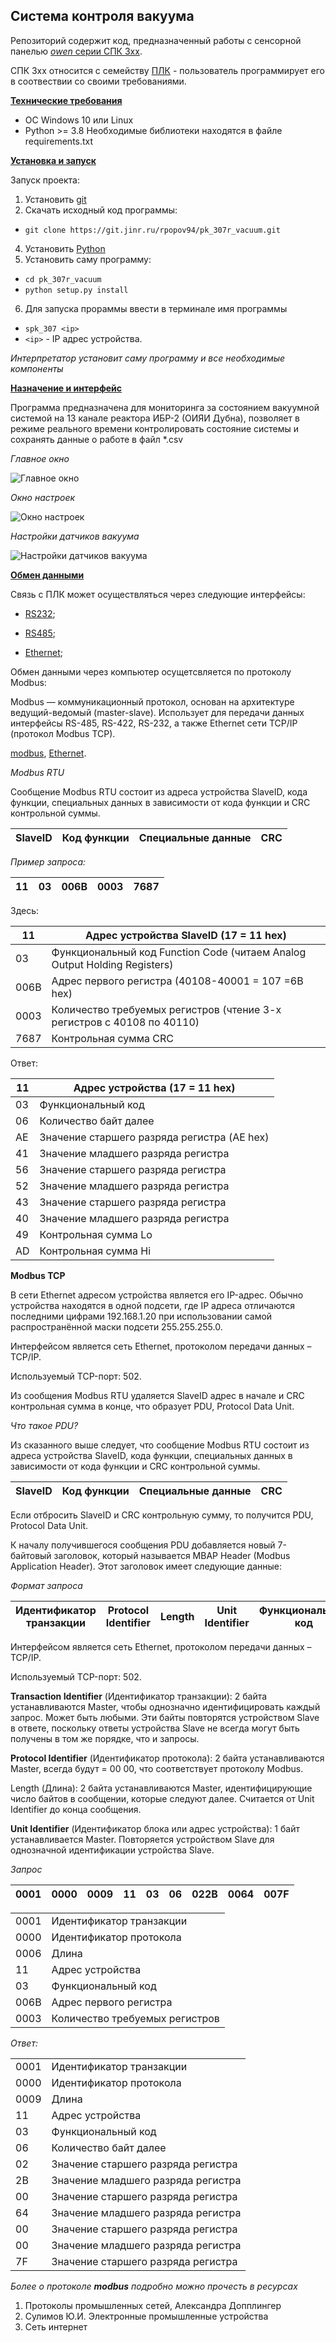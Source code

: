 ## **Система контроля вакуума**

Репозиторий содержит код, предназначенный работы с сенсорной панелью  [_owen_ серии СПК 3хх](https://owen.ru/product/sp3xx).

СПК 3хх относится с семейству [ПЛК](https://ru.wikipedia.org/wiki/Программируемый_логический_контроллер) - пользователь программирует его в соотвествии со своими требованиями.

[**Технические требования**](#)

- OC Windows 10 или Linux
- Python >= 3.8
Необходимые библиотеки находятся в файле requirements.txt

[**Установка и запуск**](#)

Запуск проекта:


1. Установить [git](https://git-scm.com/download/win) 
2. Скачать исходный код программы:
- `git clone https://git.jinr.ru/rpopov94/pk_307r_vacuum.git`
4. Установить [Python](https://www.python.org/downloads/)
5. Установить саму программу:
- `cd pk_307r_vacuum`
- `python setup.py install`
6. Для запуска прораммы ввести в терминале имя программы
- `spk_307 <ip>`
- `<ip>` - IP адрес устройства.

_Интерпретатор установит саму программу и все необходимые компоненты_


[**Назначение и интерфейс**](#)

Программа предназначена для мониторинга за состоянием вакуумной системой на 13 канале реактора ИБР-2 (ОИЯИ Дубна), позволяет в режиме реального времени контролировать состояние системы и сохранять данные о работе в файл *.csv

_Главное окно_

![Главное окно](https://git.jinr.ru/rpopov94/pk_307r_vacuum/-/raw/master/imag_readme/main_window.gif)

_Окно настроек_

![Окно настроек](https://git.jinr.ru/rpopov94/pk_307r_vacuum/-/raw/master/imag_readme/ip_settings.png)

_Настройки датчиков вакуума_

![Настройки датчиков вакуума](https://git.jinr.ru/rpopov94/pk_307r_vacuum/-/raw/master/imag_readme/vacuum_settings.png)


[**Обмен данными**](#)

Связь с ПЛК может осуществляться через следующие интерфейсы:  

- [RS232](https://ru.wikipedia.org/wiki/RS-232);

- [RS485](https://ru.wikipedia.org/wiki/RS-485);

- [Ethernet](https://ru.wikipedia.org/wiki/Ethernet);

Обмен данными через компьютер осущетсвляется по протоколу Modbus: 

Modbus — коммуникационный протокол, основан на архитектуре ведущий-ведомый (master-slave). Использует для передачи данных интерфейсы RS-485, RS-422, RS-232, а также Ethernet сети TCP/IP (протокол Modbus TCP).

[modbus](https://ipc2u.ru/articles/prostye-resheniya/modbus-rtu/), [Ethernet](https://ipc2u.ru/articles/prostye-resheniya/modbus-tcp/).

_Modbus RTU_

Сообщение Modbus RTU состоит из адреса устройства SlaveID, кода функции, специальных данных в зависимости от кода функции и CRC контрольной суммы.

| SlaveID | Код функции | Специальные данные | CRC |
| ------ | ------ | ------ | ------ |

_Пример запроса:_

| 11 | 03 | 006B | 0003 | 7687 |
| ------ |  ------ | ------ | ------ | ------ |

Здесь:

| 11 | Адрес устройства SlaveID (17 = 11 hex) |
| ------ | ------ |
| 03 | Функциональный код Function Code (читаем Analog Output Holding Registers) |
| 006B | Адрес первого регистра (40108-40001 = 107 =6B hex) |
| 0003 | Количество требуемых регистров (чтение 3-х регистров с 40108 по 40110) |
| 7687 | Контрольная сумма CRC |

Ответ:

| 11 | 	Адрес устройства (17 = 11 hex) |
| ------ | ------ |
| 03 | Функциональный код |
| 06 | Количество байт далее |
| AE | 	Значение старшего разряда регистра (AE hex) |
| 41 | Значение младшего разряда регистра |
| 56 | Значение старшего разряда регистра |
| 52 | Значение младшего разряда регистра |
| 43 | Значение старшего разряда регистра |
| 40 | Значение младшего разряда регистра |
| 49 | Контрольная сумма Lo |
| AD | Контрольная сумма Hi |


**Modbus TCP**
                                    
В сети Ethernet адресом устройства является его IP-адрес. Обычно устройства находятся в одной подсети, где IP адреса отличаются последними цифрами 192.168.1.20 при использовании самой распространённой маски подсети 255.255.255.0.

Интерфейсом является сеть Ethernet, протоколом передачи данных – TCP/IP.

Используемый TCP-порт: 502.

Из сообщения Modbus RTU удаляется SlaveID адрес в начале и CRC контрольная сумма в конце, что образует PDU, Protocol Data Unit.

_Что такое PDU?_

Из сказанного выше следует, что сообщение Modbus RTU состоит из адреса устройства SlaveID, кода функции, специальных данных в зависимости от кода функции и CRC контрольной суммы.

| SlaveID | Код функции | Специальные данные | CRC |
| ------ | ------ | ------ | ------ |

Если отбросить SlaveID и CRC контрольную сумму, то получится PDU, Protocol Data Unit.

К началу получившегося сообщения PDU добавляется новый 7-байтовый заголовок, который называется MBAP Header (Modbus Application Header). Этот заголовок имеет следующие данные:

_Формат запроса_

| Идентификатор транзакции | Protocol Identifier | Length  | Unit Identifier | Функциональный код | Unit Identifier | Данные |
| ------ | ------ | ------ | ------ | ------ | ------ | ------ |

Интерфейсом является сеть Ethernet, протоколом передачи данных – TCP/IP.

Используемый TCP-порт: 502.

**Transaction Identifier** (Идентификатор транзакции): 2 байта устанавливаются Master, чтобы однозначно идентифицировать каждый запрос. Может быть любыми. Эти байты повторятся устройством Slave в ответе, поскольку ответы устройства Slave не всегда могут быть получены в том же порядке, что и запросы.

**Protocol Identifier**
 (Идентификатор протокола): 2 байта устанавливаются Master, всегда будут = 00 00, что соответствует протоколу Modbus.

Length (Длина): 2 байта устанавливаются Master, идентифицирующие число байтов в сообщении, которые следуют далее. Считается от Unit Identifier до конца сообщения.

**Unit Identifier** (Идентификатор блока или адрес устройства): 1 байт устанавливается Master. Повторяется устройством Slave для однозначной идентификации устройства Slave.

_Запрос_

| 0001 | 0000 | 0009 | 11 | 03 | 06 | 022B | 0064 | 007F |
| ------ | ------ | ------ | ------ | ------ | ------ | ------ | ------ | ------ |

| | |
| ------ | ------ |
| 0001 | Идентификатор транзакции |
| 0000 | Идентификатор протокола |
| 0006 | Длина |
| 11 | Адрес устройства |
| 03 | Функциональный код |
| 006B | Адрес первого регистра |
| 0003 | Количество требуемых регистров |

_Ответ:_

| | |
| ------ | ------ |
| 0001 | Идентификатор транзакции |
| 0000 | Идентификатор протокола |
| 0009 | Длина |
| 11 | Адрес устройства |
| 03 | Функциональный код |
| 06 | Количество байт далее |
| 02 | Значение старшего разряда регистра |
| 2B | Значение младшего разряда регистра |
| 00 | Значение старшего разряда регистра |
| 64 | Значение младшего разряда регистра |
| 00 | Значение старшего разряда регистра |
| 00 | Значение младшего разряда регистра |
| 7F | Значение старшего разряда регистра |

_Более о протоколе **modbus** подробно можно прочесть в ресурсах_

1. Протоколы промышленных сетей, Александра Допплингер
2. Сулимов Ю.И. Электронные промышленные устройства
3. Сеть интернет








